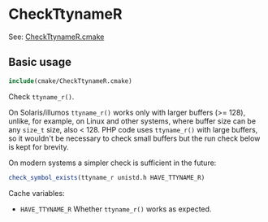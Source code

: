 # CheckTtynameR

See: [CheckTtynameR.cmake](https://github.com/petk/php-build-system/blob/master/cmake/ext/posix/cmake/CheckTtynameR.cmake)

## Basic usage

```cmake
include(cmake/CheckTtynameR.cmake)
```

Check `ttyname_r()`.

On Solaris/illumos `ttyname_r()` works only with larger buffers (>= 128),
unlike, for example, on Linux and other systems, where buffer size can be any
`size_t` size, also < 128. PHP code uses `ttyname_r()` with large buffers, so it
wouldn't be necessary to check small buffers but the run check below is kept for
brevity.

On modern systems a simpler check is sufficient in the future:

```cmake
check_symbol_exists(ttyname_r unistd.h HAVE_TTYNAME_R)
```

Cache variables:

* `HAVE_TTYNAME_R`
  Whether `ttyname_r()` works as expected.
